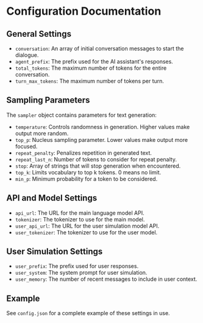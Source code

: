 # Configuration Documentation

## General Settings

- `conversation`: An array of initial conversation messages to start the dialogue.
- `agent_prefix`: The prefix used for the AI assistant's responses.
- `total_tokens`: The maximum number of tokens for the entire conversation.
- `turn_max_tokens`: The maximum number of tokens per turn.

## Sampling Parameters

The `sampler` object contains parameters for text generation:

- `temperature`: Controls randomness in generation. Higher values make output more random.
- `top_p`: Nucleus sampling parameter. Lower values make output more focused.
- `repeat_penalty`: Penalizes repetition in generated text.
- `repeat_last_n`: Number of tokens to consider for repeat penalty.
- `stop`: Array of strings that will stop generation when encountered.
- `top_k`: Limits vocabulary to top k tokens. 0 means no limit.
- `min_p`: Minimum probability for a token to be considered.

## API and Model Settings

- `api_url`: The URL for the main language model API.
- `tokenizer`: The tokenizer to use for the main model.
- `user_api_url`: The URL for the user simulation model API.
- `user_tokenizer`: The tokenizer to use for the user model.

## User Simulation Settings

- `user_prefix`: The prefix used for user responses.
- `user_system`: The system prompt for user simulation.
- `user_memory`: The number of recent messages to include in user context.

## Example

See `config.json` for a complete example of these settings in use.
